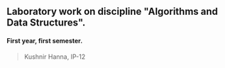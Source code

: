 ## Laboratory work on discipline "Algorithms and Data Structures".
#### First year, first semester.
> Kushnir Hanna, IP-12
